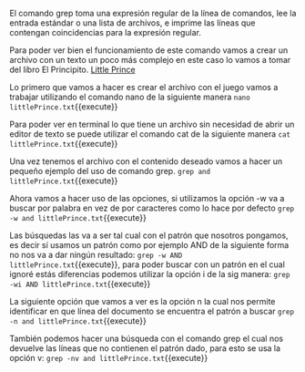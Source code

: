  El comando grep toma una expresión regular de la línea de comandos, lee la entrada estándar o una lista de archivos, e imprime las líneas que contengan coincidencias para la expresión regular.
 
 Para poder ver bien el funcionamiento de este comando vamos a crear un archivo con un texto un poco más complejo en este caso lo vamos a tomar del libro El Principito. <a href="https://blogs.ubc.ca/edcp508/files/2016/02/TheLittlePrince.pdf" target="_blank">Little Prince</a>


Lo primero que vamos a hacer es crear el archivo con el juego vamos a trabajar utilizando el comando nano de la siguiente manera `nano littlePrince.txt`{{execute}}

Para poder ver en terminal lo que tiene un archivo sin necesidad de abrir un editor de texto se puede utilizar el comando cat de la siguiente manera `cat littlePrince.txt`{{execute}}

Una vez tenemos el archivo con el contenido deseado vamos a hacer un pequeño ejemplo del uso de comando grep. `grep and littlePrince.txt`{{execute}}

Ahora vamos a hacer uso de las opciones, si utilizamos la opción  -w  va a buscar por palabra en vez de por caracteres como lo hace  por defecto `grep -w and littlePrince.txt`{{execute}}

Las búsquedas las va a ser tal cual con el patrón que nosotros pongamos,  es decir  sí usamos un patrón como por ejemplo AND  de la siguiente forma no nos va a dar ningún resultado: `grep -w AND littlePrince.txt`{{execute}}, para poder buscar con un patrón en el cual ignoré estás diferencias podemos utilizar la opción i de la sig manera: `grep -wi AND littlePrince.txt`{{execute}}

La siguiente opción que vamos a ver es la opción n la cual nos permite identificar en que línea del documento se encuentra el patrón a buscar `grep -n and littlePrince.txt`{{execute}}

También podemos hacer una búsqueda  con el comando grep el cual nos devuelve las líneas  que no contienen el patrón dado, para esto se usa la opción v: `grep -nv and littlePrince.txt`{{execute}} 
